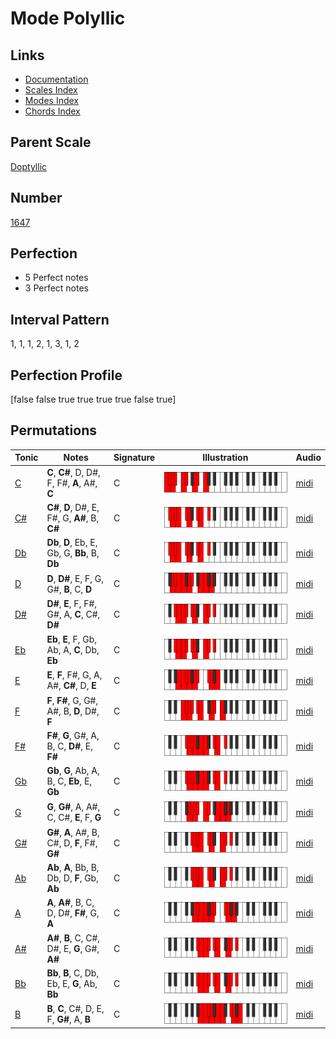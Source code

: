 # Mode Polyllic

## Links

- [Documentation](index.md)
- [Scales Index](Scales.md)
- [Modes Index](Modes.md)
- [Chords Index](Chords.md)

## Parent Scale

[Doptyllic](ScaleDoptyllic.md)

## Number

[1647](https://ianring.com/musictheory/scales/1647)

## Perfection

- 5 Perfect notes
- 3 Perfect notes

## Interval Pattern

1, 1, 1, 2, 1, 3, 1, 2

## Perfection Profile

[false false true true true true false true]

## Permutations

| Tonic | Notes | Signature | Illustration | Audio |
|-------|-------|-----------|--------------|-------|
| [C](ModeCNaturalPolyllic.md) | **C**, **C#**, D, D#, F, F#, **A**, A#, **C** | C | ![CNaturalPolyllic](ModeCNaturalPolyllic.png) | [midi](https://github.com/edipermadi/music/blob/main/docs/ModeCNaturalPolyllic.mid?raw=true) |
| [C#](ModeCSharpPolyllic.md) | **C#**, **D**, D#, E, F#, G, **A#**, B, **C#** | C | ![CSharpPolyllic](ModeCSharpPolyllic.png) | [midi](https://github.com/edipermadi/music/blob/main/docs/ModeCSharpPolyllic.mid?raw=true) |
| [Db](ModeDFlatPolyllic.md) | **Db**, **D**, Eb, E, Gb, G, **Bb**, B, **Db** | C | ![DFlatPolyllic](ModeDFlatPolyllic.png) | [midi](https://github.com/edipermadi/music/blob/main/docs/ModeDFlatPolyllic.mid?raw=true) |
| [D](ModeDNaturalPolyllic.md) | **D**, **D#**, E, F, G, G#, **B**, C, **D** | C | ![DNaturalPolyllic](ModeDNaturalPolyllic.png) | [midi](https://github.com/edipermadi/music/blob/main/docs/ModeDNaturalPolyllic.mid?raw=true) |
| [D#](ModeDSharpPolyllic.md) | **D#**, **E**, F, F#, G#, A, **C**, C#, **D#** | C | ![DSharpPolyllic](ModeDSharpPolyllic.png) | [midi](https://github.com/edipermadi/music/blob/main/docs/ModeDSharpPolyllic.mid?raw=true) |
| [Eb](ModeEFlatPolyllic.md) | **Eb**, **E**, F, Gb, Ab, A, **C**, Db, **Eb** | C | ![EFlatPolyllic](ModeEFlatPolyllic.png) | [midi](https://github.com/edipermadi/music/blob/main/docs/ModeEFlatPolyllic.mid?raw=true) |
| [E](ModeENaturalPolyllic.md) | **E**, **F**, F#, G, A, A#, **C#**, D, **E** | C | ![ENaturalPolyllic](ModeENaturalPolyllic.png) | [midi](https://github.com/edipermadi/music/blob/main/docs/ModeENaturalPolyllic.mid?raw=true) |
| [F](ModeFNaturalPolyllic.md) | **F**, **F#**, G, G#, A#, B, **D**, D#, **F** | C | ![FNaturalPolyllic](ModeFNaturalPolyllic.png) | [midi](https://github.com/edipermadi/music/blob/main/docs/ModeFNaturalPolyllic.mid?raw=true) |
| [F#](ModeFSharpPolyllic.md) | **F#**, **G**, G#, A, B, C, **D#**, E, **F#** | C | ![FSharpPolyllic](ModeFSharpPolyllic.png) | [midi](https://github.com/edipermadi/music/blob/main/docs/ModeFSharpPolyllic.mid?raw=true) |
| [Gb](ModeGFlatPolyllic.md) | **Gb**, **G**, Ab, A, B, C, **Eb**, E, **Gb** | C | ![GFlatPolyllic](ModeGFlatPolyllic.png) | [midi](https://github.com/edipermadi/music/blob/main/docs/ModeGFlatPolyllic.mid?raw=true) |
| [G](ModeGNaturalPolyllic.md) | **G**, **G#**, A, A#, C, C#, **E**, F, **G** | C | ![GNaturalPolyllic](ModeGNaturalPolyllic.png) | [midi](https://github.com/edipermadi/music/blob/main/docs/ModeGNaturalPolyllic.mid?raw=true) |
| [G#](ModeGSharpPolyllic.md) | **G#**, **A**, A#, B, C#, D, **F**, F#, **G#** | C | ![GSharpPolyllic](ModeGSharpPolyllic.png) | [midi](https://github.com/edipermadi/music/blob/main/docs/ModeGSharpPolyllic.mid?raw=true) |
| [Ab](ModeAFlatPolyllic.md) | **Ab**, **A**, Bb, B, Db, D, **F**, Gb, **Ab** | C | ![AFlatPolyllic](ModeAFlatPolyllic.png) | [midi](https://github.com/edipermadi/music/blob/main/docs/ModeAFlatPolyllic.mid?raw=true) |
| [A](ModeANaturalPolyllic.md) | **A**, **A#**, B, C, D, D#, **F#**, G, **A** | C | ![ANaturalPolyllic](ModeANaturalPolyllic.png) | [midi](https://github.com/edipermadi/music/blob/main/docs/ModeANaturalPolyllic.mid?raw=true) |
| [A#](ModeASharpPolyllic.md) | **A#**, **B**, C, C#, D#, E, **G**, G#, **A#** | C | ![ASharpPolyllic](ModeASharpPolyllic.png) | [midi](https://github.com/edipermadi/music/blob/main/docs/ModeASharpPolyllic.mid?raw=true) |
| [Bb](ModeBFlatPolyllic.md) | **Bb**, **B**, C, Db, Eb, E, **G**, Ab, **Bb** | C | ![BFlatPolyllic](ModeBFlatPolyllic.png) | [midi](https://github.com/edipermadi/music/blob/main/docs/ModeBFlatPolyllic.mid?raw=true) |
| [B](ModeBNaturalPolyllic.md) | **B**, **C**, C#, D, E, F, **G#**, A, **B** | C | ![BNaturalPolyllic](ModeBNaturalPolyllic.png) | [midi](https://github.com/edipermadi/music/blob/main/docs/ModeBNaturalPolyllic.mid?raw=true) |
